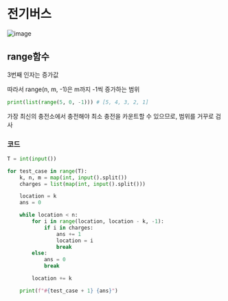 # 전기버스

![image](https://github.com/Soobinnni/python_code/assets/111328823/4c4c9411-5788-4eb2-bc42-7b015cb25384)

## range함수
3번째 인자는 증가값

따라서 range(n, m, -1)은 m까지 -1씩 증가하는 범위
```python
print(list(range(5, 0, -1))) # [5, 4, 3, 2, 1]
```

가장 최신의 충전소에서 충전해야 최소 충전을 카운트할 수 있으므로, 범위를 거꾸로 검사

### 코드
```python
T = int(input())

for test_case in range(T):
    k, n, m = map(int, input().split())
    charges = list(map(int, input().split()))

    location = k
    ans = 0

    while location < n:
        for i in range(location, location - k, -1):
            if i in charges:
                ans += 1
                location = i
                break
        else:
            ans = 0
            break

        location += k

    print(f"#{test_case + 1} {ans}")
```